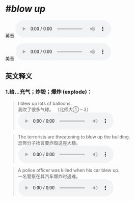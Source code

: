 # ***\#blow up*** 
英音
<audio src="./media/blow up1.aac" controls="controls"></audio>

美音
<audio src="./media/blow up2.aac" controls="controls"></audio>



  

英文释义
---
### 1.**给…充气；炸毁；爆炸 (explode)：**  

 > I blew up lots of balloons.   
 > 我吹了很多气球。  （北师大① – 3）  
<audio src="./media/11-blow.aac" controls="controls"></audio>

 > The terrorists are threatening to blow up the building.  
 > 恐怖分子扬言要炸毁这座大楼。    
<audio src="./media/12-blow.aac" controls="controls"></audio>

 > A police officer was killed when his car blew up.   
 > 一名警察在其汽车爆炸时遇难。    
<audio src="./media/blow50.aac" controls="controls"></audio>


